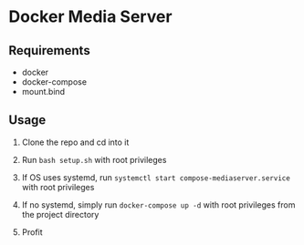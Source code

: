# Docker Media Server

## Requirements

- docker
- docker-compose
- mount.bind

## Usage

1) Clone the repo and cd into it

2) Run `bash setup.sh` with root privileges

3) If OS uses systemd, run `systemctl start compose-mediaserver.service` with root privileges

4) If no systemd, simply run `docker-compose up -d` with root privileges from the project directory

5) Profit


